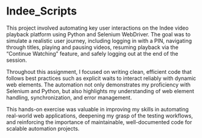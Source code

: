 ﻿# Indee_Scripts
This project involved automating key user interactions on the Indee video playback platform using Python and Selenium WebDriver. The goal was to simulate a realistic user journey, including logging in with a PIN, navigating through titles, playing and pausing videos, resuming playback via the “Continue Watching” feature, and safely logging out at the end of the session.

Throughout this assignment, I focused on writing clean, efficient code that follows best practices such as explicit waits to interact reliably with dynamic web elements. The automation not only demonstrates my proficiency with Selenium and Python, but also highlights my understanding of web element handling, synchronization, and error management.

This hands-on exercise was valuable in improving my skills in automating real-world web applications, deepening my grasp of the testing workflows, and reinforcing the importance of maintainable, well-documented code for scalable automation projects.
